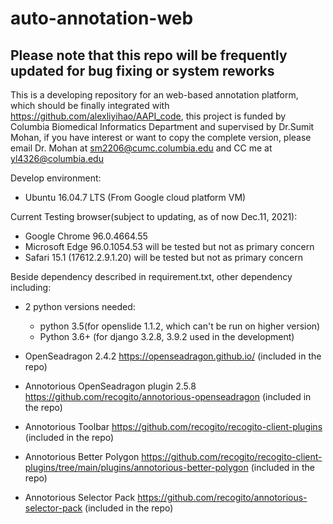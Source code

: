 # auto-annotation-web

## Please note that this repo will be frequently updated for bug fixing or system reworks 

This is a developing repository for an web-based annotation platform, which should be finally integrated with https://github.com/alexliyihao/AAPI_code, this project is funded by Columbia Biomedical Informatics Department and supervised by Dr.Sumit Mohan, if you have interest or want to copy the complete version, please email Dr. Mohan at sm2206@cumc.columbia.edu and CC me at yl4326@columbia.edu 

Develop environment:

- Ubuntu 16.04.7 LTS (From Google cloud platform VM)

Current Testing browser(subject to updating, as of now Dec.11, 2021):

- Google Chrome 96.0.4664.55
- Microsoft Edge 96.0.1054.53 will be tested but not as primary concern
- Safari 15.1 (17612.2.9.1.20) will be tested but not as primary concern

Beside dependency described in requirement.txt, other dependency including:
 
- 2 python versions needed:
    - python 3.5(for openslide 1.1.2, which can't be run on higher version)
    - Python 3.6+ (for django 3.2.8, 3.9.2 used in the development)

- OpenSeadragon 2.4.2 https://openseadragon.github.io/ (included in the repo)

- Annotorious OpenSeadragon plugin 2.5.8 https://github.com/recogito/annotorious-openseadragon (included in the repo)

- Annotorious Toolbar https://github.com/recogito/recogito-client-plugins (included in the repo)

- Annotorious Better Polygon https://github.com/recogito/recogito-client-plugins/tree/main/plugins/annotorious-better-polygon (included in the repo)

- Annotorious Selector Pack https://github.com/recogito/annotorious-selector-pack (included in the repo)
